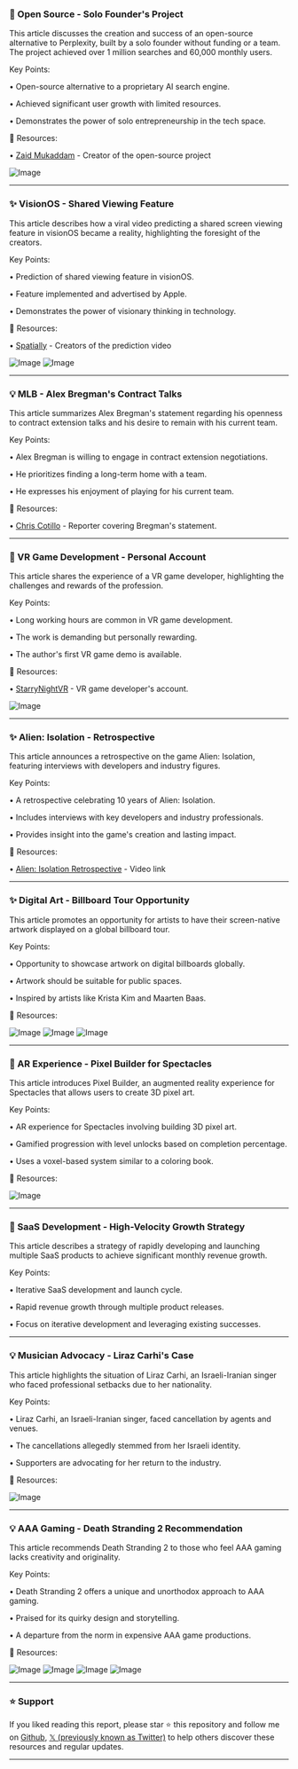 ### 🤖 Open Source - Solo Founder's Project

This article discusses the creation and success of an open-source alternative to Perplexity, built by a solo founder without funding or a team.  The project achieved over 1 million searches and 60,000 monthly users.

Key Points:

• Open-source alternative to a proprietary AI search engine.


• Achieved significant user growth with limited resources.


• Demonstrates the power of solo entrepreneurship in the tech space.



🔗 Resources:

• [Zaid Mukaddam](https://x.com/sciraai) - Creator of the open-source project


![Image](https://pbs.twimg.com/media/GuuKRlNXIAA49j9?format=jpg&name=small)

---
### ✨ VisionOS - Shared Viewing Feature

This article describes how a viral video predicting a shared screen viewing feature in visionOS became a reality, highlighting the foresight of the creators.

Key Points:

• Prediction of shared viewing feature in visionOS.


• Feature implemented and advertised by Apple.


• Demonstrates the power of visionary thinking in technology.



🔗 Resources:

• [Spatially](https://x.com/spatiallyme) - Creators of the prediction video


![Image](https://pbs.twimg.com/amplify_video_thumb/1940024424905789440/img/OsBmxlMbEJxK253K.jpg)
![Image](https://pbs.twimg.com/ext_tw_video_thumb/1864399596232802304/pu/img/fow7KB9nCWF1LGSk?format=jpg&name=240x240)

---
### 💡 MLB - Alex Bregman's Contract Talks

This article summarizes Alex Bregman's statement regarding his openness to contract extension talks and his desire to remain with his current team.

Key Points:

• Alex Bregman is willing to engage in contract extension negotiations.


• He prioritizes finding a long-term home with a team.


• He expresses his enjoyment of playing for his current team.


🔗 Resources:

• [Chris Cotillo](https://x.com/ChrisCotillo) - Reporter covering Bregman's statement.


---
### 🤖 VR Game Development - Personal Account

This article shares the experience of a VR game developer, highlighting the challenges and rewards of the profession.

Key Points:

• Long working hours are common in VR game development.


• The work is demanding but personally rewarding.


• The author's first VR game demo is available.



🔗 Resources:

• [StarryNightVR](https://x.com/StarryNightVR) - VR game developer's account.


![Image](https://pbs.twimg.com/media/GuuKRlNXIAA49j9?format=jpg&name=small)

---
### ✨ Alien: Isolation - Retrospective

This article announces a retrospective on the game Alien: Isolation, featuring interviews with developers and industry figures.

Key Points:

• A retrospective celebrating 10 years of Alien: Isolation.


• Includes interviews with key developers and industry professionals.


• Provides insight into the game's creation and lasting impact.



🔗 Resources:

• [Alien: Isolation Retrospective](https://t.co/wrpFRNehSD) - Video link



---
### ✨ Digital Art - Billboard Tour Opportunity

This article promotes an opportunity for artists to have their screen-native artwork displayed on a global billboard tour.

Key Points:

• Opportunity to showcase artwork on digital billboards globally.


• Artwork should be suitable for public spaces.


• Inspired by artists like Krista Kim and Maarten Baas.



🔗 Resources:


![Image](https://pbs.twimg.com/media/GutUgTMXoAImpuK?format=jpg&name=small)
![Image](https://pbs.twimg.com/media/GutUgTSWoAAvVmX?format=jpg&name=small)
![Image](https://pbs.twimg.com/media/GutUgTPWEAAerxR?format=jpg&name=360x360)

---
### 🚀 AR Experience - Pixel Builder for Spectacles

This article introduces Pixel Builder, an augmented reality experience for Spectacles that allows users to create 3D pixel art.

Key Points:

• AR experience for Spectacles involving building 3D pixel art.


• Gamified progression with level unlocks based on completion percentage.


• Uses a voxel-based system similar to a coloring book.



🔗 Resources:


![Image](https://pbs.twimg.com/amplify_video_thumb/1939743083928621056/img/0l96lc3V7x3kfo3i.jpg)

---
### 🚀 SaaS Development - High-Velocity Growth Strategy

This article describes a strategy of rapidly developing and launching multiple SaaS products to achieve significant monthly revenue growth.

Key Points:

• Iterative SaaS development and launch cycle.


• Rapid revenue growth through multiple product releases.


• Focus on iterative development and leveraging existing successes.



---
### 💡  Musician Advocacy - Liraz Carhi's Case

This article highlights the situation of Liraz Carhi, an Israeli-Iranian singer who faced professional setbacks due to her nationality.

Key Points:

• Liraz Carhi, an Israeli-Iranian singer, faced cancellation by agents and venues.


• The cancellations allegedly stemmed from her Israeli identity.


• Supporters are advocating for her return to the industry.



🔗 Resources:


![Image](https://pbs.twimg.com/media/GupyJN1XIAEgNfc?format=jpg&name=small)

---
### 💡 AAA Gaming - Death Stranding 2 Recommendation

This article recommends Death Stranding 2 to those who feel AAA gaming lacks creativity and originality.

Key Points:

• Death Stranding 2 offers a unique and unorthodox approach to AAA gaming.


• Praised for its quirky design and storytelling.


• A departure from the norm in expensive AAA game productions.



🔗 Resources:


![Image](https://pbs.twimg.com/media/Gun_vfdXUAAupI3?format=jpg&name=360x360)
![Image](https://pbs.twimg.com/media/Gun_vsSX0AE1yPw?format=jpg&name=360x360)
![Image](https://pbs.twimg.com/media/Gun_vhEXAAAihx8?format=jpg&name=360x360)
![Image](https://pbs.twimg.com/media/Gun_vtKWQAAKP-J?format=jpg&name=360x360)


---

### ⭐️ Support

If you liked reading this report, please star ⭐️ this repository and follow me on [Github](https://github.com/Drix10), [𝕏 (previously known as Twitter)](https://x.com/DRIX_10_) to help others discover these resources and regular updates.

---